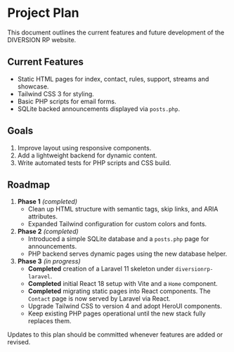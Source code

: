 # Project Plan

This document outlines the current features and future development of the DIVERSION RP website.

## Current Features
- Static HTML pages for index, contact, rules, support, streams and showcase.
- Tailwind CSS 3 for styling.
- Basic PHP scripts for email forms.
- SQLite backed announcements displayed via `posts.php`.

## Goals
1. Improve layout using responsive components.
2. Add a lightweight backend for dynamic content.
3. Write automated tests for PHP scripts and CSS build.

## Roadmap
1. **Phase 1** *(completed)*
   - Clean up HTML structure with semantic tags, skip links, and ARIA attributes.
   - Expanded Tailwind configuration for custom colors and fonts.
2. **Phase 2** *(completed)*
   - Introduced a simple SQLite database and a `posts.php` page for announcements.
   - PHP backend serves dynamic pages using the new database helper.
3. **Phase 3** *(in progress)*
   - **Completed** creation of a Laravel 11 skeleton under `diversionrp-laravel`.
   - **Completed** initial React 18 setup with Vite and a `Home` component.
   - **Completed** migrating static pages into React components. The `Contact` page is now served by Laravel via React.
   - Upgrade Tailwind CSS to version 4 and adopt HeroUI components.
   - Keep existing PHP pages operational until the new stack fully replaces them.

Updates to this plan should be committed whenever features are added or revised.
